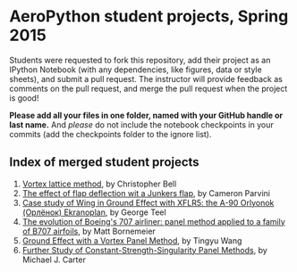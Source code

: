 # AeroPython student projects, Spring 2015

Students were requested to fork this repository, add their project as an IPython Notebook 
(with any dependencies, like figures, data or style sheets), and submit a pull request.
The instructor will provide feedback as comments on the pull request, and merge the pull request
when the project is good!


**Please add all your files in one folder, named with your GitHub handle or last name.** And *please* do not include the notebook checkpoints in your commits (add the checkpoints folder to the ignore list). 

## Index of merged student projects

1. [Vortex lattice method](http://nbviewer.ipython.org/github/barbagroup/AeroPython-studentprojects/blob/master/Bell_Christopher/VLM.ipynb), by Christopher Bell
2. [The effect of flap deflection wit a Junkers flap](http://nbviewer.ipython.org/github/barbagroup/AeroPython-studentprojects/blob/master/cparvini/FlapNotebook.ipynb), by Cameron Parvini
3. [Case study of Wing in Ground Effect with XFLR5: the A-90 Orlyonok (Орлёнок) Ekranoplan](http://nbviewer.ipython.org/github/barbagroup/AeroPython-studentprojects/blob/master/GeorgeTeel/Orlyonok%20Ekranoplan.ipynb), by George Teel
4. [The evolution of Boeing's 707 airliner: panel method applied to a family of B707 airfoils](http://nbviewer.ipython.org/github/barbagroup/AeroPython-studentprojects/blob/master/Bornemeier/Final%20Project.ipynb), by Matt Bornemeier
5. [Ground Effect with a Vortex Panel Method](http://nbviewer.ipython.org/github/barbagroup/AeroPython-studentprojects/blob/master/Ground-Effect-in-Vortex-Panel-Method/Ground-Effect-in-Vortex-Panel-Method.ipynb), by Tingyu Wang
6. [Further Study of Constant-Strength-Singularity Panel Methods](http://nbviewer.ipython.org/github/barbagroup/AeroPython-studentprojects/blob/master/Project%20-%20Michael%20J%20Carter/Project%20-%20Michael%20J%20Carter.ipynb), by Michael J. Carter
